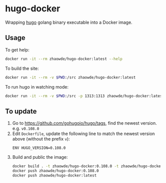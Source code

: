 # hugo-docker

Wrapping [hugo](https://github.com/gohugoio/hugo) golang binary executable into a Docker image.

## Usage

To get help:
```bash
docker run -it --rm zhaowde/hugo-docker:latest --help
```

To build the site:
```bash
docker run -it --rm -v $PWD:/src zhaowde/hugo-docker:latest 
```

To run hugo in watching mode:
```bash
docker run -it --rm -v $PWD:/src -p 1313:1313 zhaowde/hugo-docker:latest server --bind 0.0.0.0 -D
```

## To update

1. Go to https://github.com/gohugoio/hugo/tags, find the newest version. e.g. `v0.108.0`
2. Edit `Dockerfile`, update the following line to match the newest version above (without the prefix `v`):
   ```
   ENV HUGO_VERSION=0.108.0
   ```
3. Build and public the image:
   ```bash
   docker build . -t zhaowde/hugo-docker:0.108.0 -t zhaowde/hugo-docker:latest
   docker push zhaowde/hugo-docker:0.108.0
   docker push zhaowde/hugo-docker:latest
   ```
